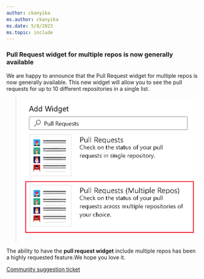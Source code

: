 ```yaml
---
author: ckanyika
ms.author: ckanyika
ms.date: 5/8/2023
ms.topic: include
---
```


### Pull Request widget for multiple repos is now generally available

We are happy to announce that the Pull Request widget for multiple repos is now generally available. This new widget will allow you to see the pull requests for up to 10 different repositories in a single list.


> ![Multiple repository widget to GA](../../media/221-reporting-01.png)

The ability to have the **pull request widget** include multiple repos has been a highly requested feature.We hope you love it.

[Community suggestion ticket](https://developercommunity.visualstudio.com/t/allow-multiple-repository-selection-in-pull-reques/982784)
